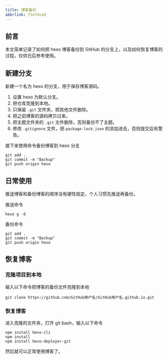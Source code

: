 ```yaml
---
title: 博客备份
abbrlink: 71e7dca9
---
```


## 前言

本文简单记录了如何把 hexo 博客备份到 GitHub 的分支上，以及如何恢复博客的过程，仅供日后参考使用。

<!-- more -->

## 新建分支

新建一个名为 hexo 的分支，用于保存博客源码。

1. 设置 hexo 为默认分支。
2. 把仓库克隆到本地。
3. 只保留 `.git` 文件夹，把其他文件删除。
4. 把之前博客的源码拷贝过来。
5. 把主题文件夹的 `.git` 文件删除，否则备份不了主题。
6. 修改 `.gitignore` 文件，把 `package-lock.json` 的添加进去，否则提交后有警告。

接下来使用命令备份博客到 hexo 分支

```
git add .
git commit -m "Backup"
git push origin hexo
```



## 日常使用

推送博客和备份博客的顺序没有硬性规定，个人习惯先推送再备份。

推送命令

```\
hexo g -d
```

备份命令

```
git add .
git commit -m "Backup"
git push origin hexo
```



## 恢复博客

### 克隆项目到本地

输入以下命令把博客的备份文件克隆到本地

```
git clone https://github.com/GitHub用户名/GitHub用户名.github.io.git
```



### 恢复博客

进入克隆的文件夹，打开 git bash，输入以下命令

```
npm install hexo-cli
npm install
npm install hexo-deployer-git
```

然后就可以正常使用博客了。

